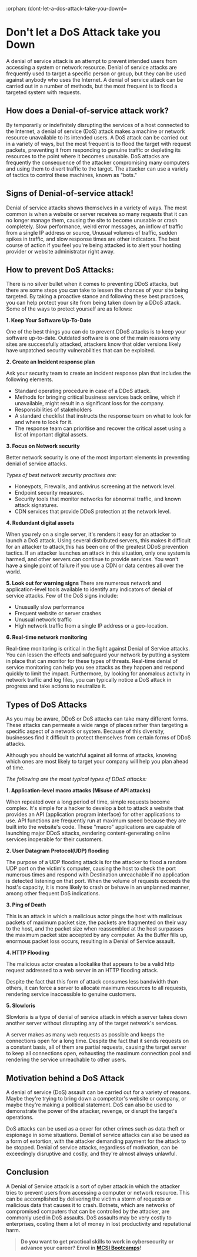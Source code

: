 :orphan:
(dont-let-a-dos-attack-take-you-down)=
# Don't let a DoS Attack take you Down
A denial of service attack is an attempt to prevent intended users from accessing a system or network resource. Denial of service attacks are frequently used to target a specific person or group, but they can be used against anybody who uses the Internet. A denial of service attack can be carried out in a number of methods, but the most frequent is to flood a targeted system with requests.

## How does a Denial-of-service attack work?

By temporarily or indefinitely disrupting the services of a host connected to the Internet, a denial of service (DoS) attack makes a machine or network resource unavailable to its intended users. A DoS attack can be carried out in a variety of ways, but the most frequent is to flood the target with request packets, preventing it from responding to genuine traffic or depleting its resources to the point where it becomes unusable. DoS attacks are frequently the consequence of the attacker compromising many computers and using them to divert traffic to the target. The attacker can use a variety of tactics to control these machines, known as "bots."

## Signs of Denial-of-service attack!

Denial of service attacks shows themselves in a variety of ways. The most common is when a website or server receives so many requests that it can no longer manage them, causing the site to become unusable or crash completely. Slow performance, weird error messages, an inflow of traffic from a single IP address or source, Unusual volumes of traffic, sudden spikes in traffic, and slow response times are other indicators. The best course of action if you feel you're being attacked is to alert your hosting provider or website administrator right away.

## How to prevent DoS Attacks:
There is no silver bullet when it comes to preventing DDoS attacks, but there are some steps you can take to lessen the chances of your site being targeted. By taking a proactive stance and following these best practices, you can help protect your site from being taken down by a DDoS attack. Some of the ways to protect yourself are as follows:

**1. Keep Your Software Up-To-Date**

One of the best things you can do to prevent DDoS attacks is to keep your software up-to-date. Outdated software is one of the main reasons why sites are successfully attacked, attackers know that older versions likely have unpatched security vulnerabilities that can be exploited.

**2. Create an Incident response plan**

Ask your security team to create an incident response plan that includes the following elements.

- Standard operating procedure in case of a DDoS attack.
- Methods for bringing critical business services back online, which if unavailable, might result in a significant loss for the company.
- Responsibilities of stakeholders
- A standard checklist that instructs the response team on what to look for and where to look for it.
- The response team can prioritise and recover the critical asset using a list of important digital assets.

**3. Focus on Network security**

Better network security is one of the most important elements in preventing denial of service attacks.

*Types of best network security practises are:*

- Honeypots, Firewalls, and antivirus screening at the network level.
- Endpoint security measures.
- Security tools that monitor networks for abnormal traffic, and known attack signatures.
- CDN services that provide DDoS protection at the network level.

**4. Redundant digital assets**

When you rely on a single server, it's renders it easy for an attacker to launch a DoS attack. Using several distributed servers, this makes it difficult for an attacker to attack,this has been one of the greatest DDoS prevention tactics. If an attacker launches an attack in this situation, only one system is harmed, and other servers can continue to provide services. You won't have a single point of failure if you use a CDN or data centres all over the world.

**5. Look out for warning signs**
There are numerous network and application-level tools available to identify any indicators of denial of service attacks. Few of the DoS signs include:

- Unusually slow performance
- Frequent website or server crashes
- Unusual network traffic
- High network traffic from a single IP address or a geo-location.

**6. Real-time network monitoring**

Real-time monitoring is critical in the fight against Denial of Service attacks. You can lessen the effects and safeguard your network by putting a system in place that can monitor for these types of threats. Real-time denial of service monitoring can help you see attacks as they happen and respond quickly to limit the impact. Furthermore, by looking for anomalous activity in network traffic and log files, you can typically notice a DoS attack in progress and take actions to neutralize it.

## Types of DoS Attacks

As you may be aware, DDoS or DoS attacks can take many different forms.
These attacks can permeate a wide range of places rather than targeting a specific aspect of a network or system.
Because of this diversity, businesses find it difficult to protect themselves from certain forms of DDoS attacks.

Although you should be watchful against all forms of attacks, knowing which ones are most likely to target your company will help you plan ahead of time.

*The following are the most typical types of DDoS attacks:*

**1. Application-level macro attacks (Misuse of API attacks)**

When repeated over a long period of time, simple requests become complex.
It's simple for a hacker to develop a bot to attack a website that provides an API (application program interface) for other applications to use.
API functions are frequently run at maximum speed because they are built into the website's code. These "macro" applications are capable of launching major DDoS attacks, rendering content-generating online services inoperable for their customers.


**2. User Datagram Protocol(UDP) flooding**

The purpose of a UDP flooding attack is for the attacker to flood a random UDP port on the victim's computer, causing the host to check the port numerous times and respond with Destination unreachable if no application is detected listening on that port. When the volume of requests exceeds the host's capacity, it is more likely to crash or behave in an unplanned manner, among other frequent DoS indications.


**3. Ping of Death**

This is an attack in which a malicious actor pings the host with malicious packets of maximum packet size, the packets are fragmented on their way to the host, and the packet size when reassembled at the host surpasses the maximum packet size accepted by any computer. As the Buffer fills up, enormous packet loss occurs, resulting in a Denial of Service assault.


**4. HTTP Flooding**

The malicious actor creates a lookalike that appears to be a valid http request addressed to a web server in an HTTP flooding attack.

Despite the fact that this form of attack consumes less bandwidth than others, it can force a server to allocate maximum resources to all requests, rendering service inaccessible to genuine customers.

**5. Slowloris**

Slowloris is a type of denial of service attack in which a server takes down another server without disrupting any of the target network's services.

A server makes as many web requests as possible and keeps the connections open for a long time. Despite the fact that it sends requests on a constant basis, all of them are partial requests, causing the target server to keep all connections open, exhausting the maximum connection pool and rendering the service unreachable to other users.

## Motivation behind a DoS Attack

A denial of service (DoS) assault can be carried out for a variety of reasons. Maybe they're trying to bring down a competitor's website or company, or maybe they're making a political statement. DoS can also be used to demonstrate the power of the attacker, revenge, or disrupt the target's operations.

DoS attacks can be used as a cover for other crimes such as data theft or espionage in some situations. Denial of service attacks can also be used as a form of extortion, with the attacker demanding payment for the attack to be stopped. Denial of service attacks, regardless of motivation, can be exceedingly disruptive and costly, and they're almost always unlawful.

## Conclusion

A Denial of Service attack is a sort of cyber attack in which the attacker tries to prevent users from accessing a computer or network resource. This can be accomplished by delivering the victim a storm of requests or malicious data that causes it to crash. Botnets, which are networks of compromised computers that can be controlled by the attacker, are commonly used in DoS assaults. DoS assaults may be very costly to enterprises, costing them a lot of money in lost productivity and reputational harm.

> **Do you want to get practical skills to work in cybersecurity or advance your career? Enrol in [MCSI Bootcamps](https://www.mosse-institute.com/bootcamps.html)!**